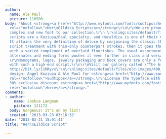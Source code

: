 ```yaml
---
author:
  name: Ale Paul
  picture: 110500
body: "About <strong><a href=\"http://www.myfonts.com/fonts/sudtipos/her\xE1ldica-script/\"
  rel=\"nofollow\">Her\xE1ldica Script</a></strong>\r\n\r\nWe are proud to add a very
  complex and new font to our collection.\r\n \r\n[img:sites/default/files/old-images/typophileheraldica_4167.png]\r\n\r\nOrnamented
  scripts are a Koziupa/Paul specialty, and Heraldica is one of their most expressive.
  It attains the very definition of deluxe by conjoining the classic thin-and-thick
  script treatment with thin-only counterpart strokes, then it goes the extra mile
  with a varied complement of overlaid flourishes. The usual assortment of multiple
  alternates and ending forms pushes it even further in class and versatility.\r\n
  \r\nMonograms, logos, jewelry packaging and book covers are only a few of the possibilities
  with such a high-end script.\r\n\r\nVisit our gallery called \"The Art Room\"  at
  http://bit.ly/11hRyvx\r\n\r\n[img:sites/default/files/old-images/400_4253.png]\r\n\r\nTypeface
  design: Angel Koziupa & Ale Paul for <strong><a href=\"http://www.sudtipos.com\"
  rel=\"nofollow\">Sudtipos</a></strong>.\r\nLicense the typeface with a Lted. Time
  30% exclusive discount <strong><a href=\"http://www.myfonts.com/fonts/sudtipos/her\xE1ldica-script/\"
  rel=\"nofollow\">here</a></strong>."
comments:
- author:
    name: Joshua Langman
    picture: 121172
  body: Gorgeous! It's on my list!
  created: '2013-03-23 03:16:32'
date: '2013-03-21 15:01:41'
title: "Her\xE1ldica Script"

---
```

